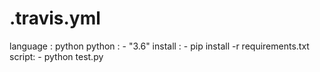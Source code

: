 # .travis.yml
language : python
python : 
    - "3.6"
install :
    - pip install -r requirements.txt
script:
    - python test.py
